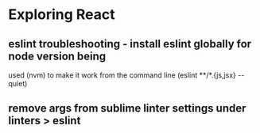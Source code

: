 # Exploring React
## eslint troubleshooting - install eslint globally for node version being
used (nvm) to make it work from the command line (eslint **/*.{js,jsx} --quiet)
## remove args from sublime linter settings under linters > eslint
